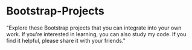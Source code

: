 # Bootstrap-Projects
"Explore these Bootstrap projects that you can integrate into your own work. If you're interested in learning, you can also study my code. If you find it helpful, please share it with your friends."
